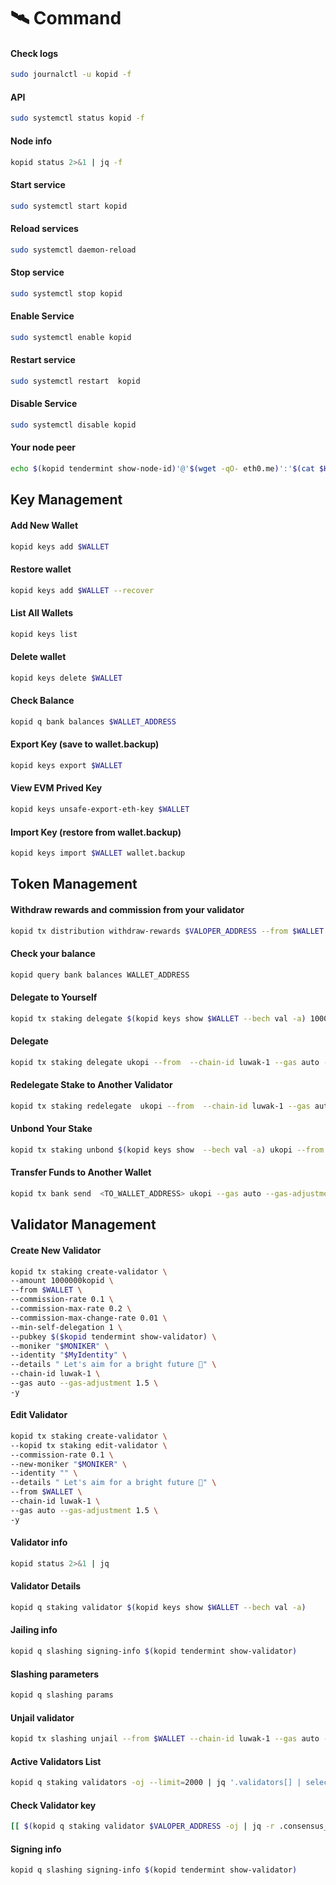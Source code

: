 # 🛰️ Command

#### Check logs

```bash
sudo journalctl -u kopid -f
```

#### API

```bash
sudo systemctl status kopid -f
```

#### Node info

```bash
kopid status 2>&1 | jq -f
```

#### Start service

```bash
sudo systemctl start kopid
```

#### Reload services

```bash
sudo systemctl daemon-reload
```

#### Stop service

```bash
sudo systemctl stop kopid
```

#### Enable Service

```bash
sudo systemctl enable kopid
```

#### Restart service

```bash
sudo systemctl restart  kopid
```

#### Disable Service

```bash
sudo systemctl disable kopid
```

#### Your node peer

```bash
echo $(kopid tendermint show-node-id)'@'$(wget -qO- eth0.me)':'$(cat $HOME/.kopid/config/config.toml | sed -n '/Address to listen for incoming connection/{n;p;}' | sed 's/.*://; s/".*//')
```

## Key Management

#### Add New Wallet

```bash
kopid keys add $WALLET
```

#### Restore wallet

```bash
kopid keys add $WALLET --recover
```

#### List All Wallets

```bash
kopid keys list
```

#### Delete wallet

```bash
kopid keys delete $WALLET
```

#### Check Balance

```bash
kopid q bank balances $WALLET_ADDRESS
```

#### Export Key (save to wallet.backup)

```bash
kopid keys export $WALLET
```

#### View EVM Prived Key

```bash
kopid keys unsafe-export-eth-key $WALLET
```

#### Import Key (restore from wallet.backup)

```bash
kopid keys import $WALLET wallet.backup
```

## Token Management

#### Withdraw rewards and commission from your validator

```bash
kopid tx distribution withdraw-rewards $VALOPER_ADDRESS --from $WALLET --commission --chain-id luwak-1 --gas auto --gas-adjustment 1.5 -y 
```

#### Check your balance

```bash
kopid query bank balances WALLET_ADDRESS
```

#### Delegate to Yourself

```bash
kopid tx staking delegate $(kopid keys show $WALLET --bech val -a) 1000000ukopi --from $WALLET --chain-id luwak-1 --gas auto --gas-adjustment 1.5 -y 
```

#### Delegate

```bash
kopid tx staking delegate ukopi --from  --chain-id luwak-1 --gas auto --gas-adjustment 1.5 -y
```

#### Redelegate Stake to Another Validator

```bash
kopid tx staking redelegate  ukopi --from  --chain-id luwak-1 --gas auto --gas-adjustment 1.5 -y
```

#### Unbond Your Stake

```bash
kopid tx staking unbond $(kopid keys show  --bech val -a) ukopi --from  --chain-id luwak-1 --gas auto --gas-adjustment 1.5 --fees 600ukopi -y
```

#### Transfer Funds to Another Wallet

```bash
kopid tx bank send  <TO_WALLET_ADDRESS> ukopi --gas auto --gas-adjustment 1.5 -y
```

## Validator Management

#### Create New Validator

```bash
kopid tx staking create-validator \
--amount 1000000kopid \
--from $WALLET \
--commission-rate 0.1 \
--commission-max-rate 0.2 \
--commission-max-change-rate 0.01 \
--min-self-delegation 1 \
--pubkey $($kopid tendermint show-validator) \
--moniker "$MONIKER" \
--identity "$MyIdentity" \
--details " Let's aim for a bright future 🔮" \
--chain-id luwak-1 \
--gas auto --gas-adjustment 1.5 \
-y
```

#### Edit Validator

```bash
kopid tx staking create-validator \
--kopid tx staking edit-validator \
--commission-rate 0.1 \
--new-moniker "$MONIKER" \
--identity "" \
--details " Let's aim for a bright future 🔮" \
--from $WALLET \
--chain-id luwak-1 \
--gas auto --gas-adjustment 1.5 \
-y 
```

#### Validator info

```bash
kopid status 2>&1 | jq
```

#### Validator Details

```bash
kopid q staking validator $(kopid keys show $WALLET --bech val -a)
```

#### Jailing info

```bash
kopid q slashing signing-info $(kopid tendermint show-validator)
```

#### Slashing parameters

```bash
kopid q slashing params
```

#### Unjail validator

```bash
kopid tx slashing unjail --from $WALLET --chain-id luwak-1 --gas auto --gas-adjustment 1.5 -y
```

#### Active Validators List

```bash
kopid q staking validators -oj --limit=2000 | jq '.validators[] | select(.status=="BOND_STATUS_BONDED")' | jq -r '(.tokens|tonumber/pow(10; 6)|floor|tostring) + " 	 " + .description.moniker' | sort -gr | nl
```

#### Check Validator key

```bash
[[ $(kopid q staking validator $VALOPER_ADDRESS -oj | jq -r .consensus_pubkey.key) = $(kopid status | jq -r .ValidatorInfo.PubKey.value) ]] && echo -e "Your key status is ok" || echo -e "Your key status is error"
```

#### Signing info

```bash
kopid q slashing signing-info $(kopid tendermint show-validator)
```
